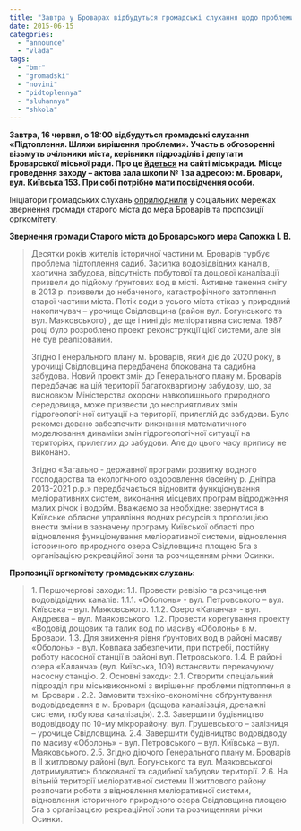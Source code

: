 ```yaml
---
title: "Завтра у Броварах відбудуться громадські слухання щодо проблеми підтоплення старого міста"
date: 2015-06-15
categories: 
  - "announce"
  - "vlada"
tags: 
  - "bmr"
  - "gromadski"
  - "novini"
  - "pidtoplennya"
  - "sluhannya"
  - "shkola"
---
```


**Завтра, 16 червня, о 18:00 відбудуться громадські слухання «Підтоплення. Шляхи вирішення проблеми». Участь в обговоренні візьмуть очільники міста, керівники підрозділів і депутати Броварської міської ради. Про це [йдеться](http://www.brovary.kiev.ua/%C2%ABp%D1%96dtoplennya-shlyakhi-vir%D1%96shennya-problemi%C2%BB) на сайті міськради. Місце проведення заходу – актова зала школи № 1 за адресою: м. Бровари, вул. Київська 153. При собі потрібно мати посвідчення особи.**

Ініціатори громадських слухань [оприлюднили](https://www.facebook.com/bazhen.levkovets/posts/1600482203536522?pnref=story) у соціальних мережах звернення громади старого міста до мера Броварів та пропозиції оргкомітету.

**Звернення громади Старого міста до Броварського мера Сапожка І. В.**

> Десятки років жителів історичної частини м. Броварів турбує проблема підтоплення садиб. Засипка водовідвідних каналів, хаотична забудова, відсутність побутової та дощової каналізації призвели до підйому ґрунтових вод в місті. Активне танення снігу в 2013 р. призвели до небаченого, катастрофічного затоплення старої частини міста. Потік води з усього міста стікав у природний накопичувач – урочище Свідловщина (район вул. Богунського та вул. Маяковського) , де ще і нині діє меліоративна система. 1987 році було розроблено проект реконструкції цієї системи, але він не був реалізований.
> 
> Згідно Генерального плану м. Броварів, який діє до 2020 року, в урочищі Свідловщина передбачена блокована та садибна забудова. Новий проект змін до Генерального плану м. Броварів передбачає на цій території багатоквартирну забудову, що, за висновком Міністерства охорони навколишнього природного середовища, може призвести до несприятливих змін гідрогеологічної ситуації на території, прилеглій до забудови. Було рекомендовано забезпечити виконання математичного моделювання динаміки змін гідрогеологічної ситуації на територіях, прилеглих до забудови. Але до цього часу припису не виконано.
> 
> Згідно «Загально - державної програми розвитку водного господарства та екологічного оздоровлення басейну р. Дніпра 2013-2021 р.р.» передбачається відновити функціонування меліоративних систем, виконання місцевих програм відродження малих річок і водойм. Вважаємо за необхідне: звернутися в Київське обласне управління водних ресурсів з пропозицією внести зміни в зазначену програму Київської області про відновлення функціонування меліоративної системи, відновлення історичного природного озера Свідловщина площею 5га з організацією рекреаційної зони та розчищенням річки Осинки.

**Пропозиції оргкомітету громадських слухань:**

> 1\. Першочергові заходи: 1.1. Провести ревізію та розчищення водовідвідних каналів: 1.1.1. «Оболонь» - вул. Петровського – вул. Київська – вул. Маяковського. 1.1.2. Озеро «Каланча» - вул. Андреєва – вул. Маяковського. 1.2. Провести корегування проекту «Водовід дощових та талих вод по масиву «Оболонь» в м. Бровари. 1.3. Для зниження рівня ґрунтових вод в районі масиву «Оболонь» - вул. Ковпака забезпечити, при потребі, постійну роботу насосної станції в районі вул. Петровського. 1.4. В районі озера «Каланча» (вул. Київська, 109) встановити перекачуючу насосну станцію. 2. Основні заходи: 2.1. Створити спеціальний підрозділ при міськвиконкомі з вирішення проблеми підтоплення в м. Бровари . 2.2. Замовити техніко-економічне обґрунтування водовідведення в м. Бровари (дощова каналізація, дренажні системи, побутова каналізація). 2.3. Завершити будівництво водовідводу по 10-му мікрорайону: вул. Грушевського – залізниця – урочище Свідловщина. 2.4. Завершити будівництво водовідводу по масиву «Оболонь» - вул. Петровського – вул. Київська – вул. Маяковського. 2.5. Згідно діючого Генерального плану м. Броварів в ІІ житловому районі (вул. Богунського та вул. Маяковського) дотримуватись блокованої та садибної забудови території. 2.6. На вільній території меліоративної системи ІІ житлового району розпочати роботи з відновлення меліоративної системи, відновлення історичного природного озера Свідловщина площею 5га з організацією рекреаційної зони та розчищенням річки Осинки.
